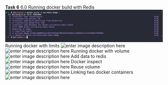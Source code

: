 **Task 6**
6.0
Running docker build with Redis
![1](./images/6.1.png)
Running docker with limits
![enter image description here](6.2)
![enter image description here](6.3)
Running docker with volume
![enter image description here](6.4)
Add data to redis
![enter image description here](6.5)
Docker inspect
![enter image description here](6.6)
Reuse volume
![enter image description here](6.7)
Linking two docker containers
![enter image description here](6.8)



